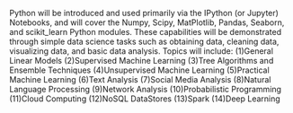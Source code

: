 Python will be introduced and used primarily via the IPython (or Jupyter) Notebooks, and will cover the Numpy, Scipy, MatPlotlib, Pandas, 
Seaborn, and scikit_learn Python modules. These capabilities will be demonstrated through simple data science tasks such as obtaining data, 
cleaning data, visualizing data, and basic data analysis. Topics will include:
(1)General Linear Models
(2)Supervised Machine Learning
(3)Tree Algorithms and Ensemble Techniques
(4)Unsupervised Machine Learning
(5)Practical Machine Learning
(6)Text Analysis
(7)Social Media Analysis
(8)Natural Language Processing
(9)Network Analysis
(10)Probabilistic Programming
(11)Cloud Computing
(12)NoSQL DataStores
(13)Spark
(14)Deep Learning
